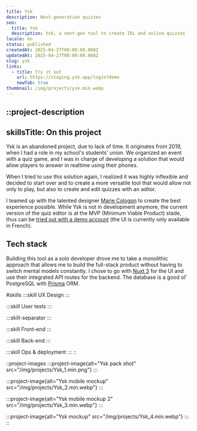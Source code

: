 ```yaml
---
title: Ysk
description: Next-generation quizzes
seo:
  title: Ysk
  description: Ysk, a next-gen tool to create IRL and online quizzes
locale: en
status: published
createdAt: 2025-04-27T00:00:00.000Z
updatedAt: 2025-04-27T00:00:00.000Z
slug: ysk
links:
  - title: Try it out
    url: https://staging.ysk.app/login?demo
    newTab: true
thumbnail: /img/projects/ysk.min.webp
---
```


::project-description
---
skillsTitle: On this project
---
Ysk is an abandoned project, due to lack of time. It originates from 2019, when I had a role in my school's students' union. We organized an event with a quiz game, and I was in charge of developing a solution that would allow players to answer in realtime using their phones.

When I tried to use this solution again, I realized it was highly inflexible and decided to start over and to create a more versatile tool that would allow not only to play, but also to create and edit quizzes with an aditor.

I teamed up with the talented designer [Marie Cologon](https://marie.cologon.fr/) to create the best experience possible. While Ysk is not in development anymore, the current version of the quiz editor is at the MVP (Minimum Viable Product) stade, thus can be [tried out with a demo account](https://staging.ysk.app/login?demo) (the UI is currently only available in French).

## **Tech stack**

Building this tool as a solo developer drove me to take a monolithic approach that allows me to build the full-stack product without having to switch mental models constantly. I chose to go with [Nuxt 3](https://nuxt.com/) for the UI and use their integrated API routes for the backend. The database is a good ol' PostgreSQL with [Prisma](https://www.prisma.io/) ORM.

#skills
  :::skill
  UX Design
  :::

  :::skill
  User tests
  :::

  :::skill-separator
  :::

  :::skill
  Front-end
  :::

  :::skill
  Back-end
  :::

  :::skill
  Ops & deployment
  :::
::

::project-images
  :::project-image{alt="Ysk pack shot" src="/img/projects/Ysk_1.min.png"}
  :::

  :::project-image{alt="Ysk mobile mockup" src="/img/projects/Ysk_2.min.webp"}
  :::

  :::project-image{alt="Ysk mobile mockup 2" src="/img/projects/Ysk_3.min.webp"}
  :::

  :::project-image{alt="Ysk mockup" src="/img/projects/Ysk_4.min.webp"}
  :::
::
